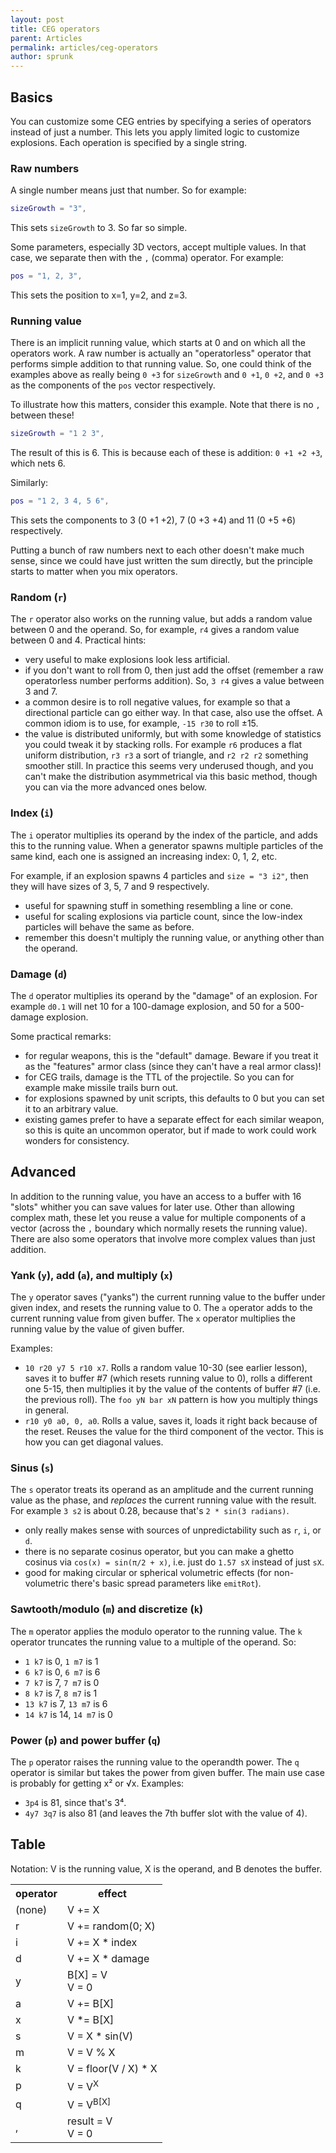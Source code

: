 ```yaml
---
layout: post
title: CEG operators
parent: Articles
permalink: articles/ceg-operators
author: sprunk
---
```


## Basics

You can customize some CEG entries by specifying a series of operators instead of just a number.
This lets you apply limited logic to customize explosions.
Each operation is specified by a single string.

### Raw numbers

A single number means just that number. So for example:
```lua
sizeGrowth = "3",
```
This sets `sizeGrowth` to 3. So far so simple.

Some parameters, especially 3D vectors, accept multiple values. In that case, we separate then with the `,` (comma) operator.
For example:
```lua
pos = "1, 2, 3",
```
This sets the position to x=1, y=2, and z=3.

### Running value

There is an implicit running value, which starts at 0 and on which all the operators work.
A raw number is actually an "operatorless" operator that performs simple addition to that running value.
So, one could think of the examples above as really being `0 +3` for `sizeGrowth` and `0 +1`, `0 +2`, and `0 +3` as the components of the `pos` vector respectively.


To illustrate how this matters, consider this example. Note that there is no `,` between these!
```lua
sizeGrowth = "1 2 3",
```
The result of this is 6. This is because each of these is addition: `0 +1 +2 +3`, which nets 6.

Similarly:
```lua
pos = "1 2, 3 4, 5 6",
```
This sets the components to 3 (0 +1 +2), 7 (0 +3 +4) and 11 (0 +5 +6) respectively.


Putting a bunch of raw numbers next to each other doesn't make much sense, since we could have just written the sum directly, but the principle starts to matter when you mix operators.

### Random (`r`)

The `r` operator also works on the running value, but adds a random value between 0 and the operand.
So, for example, `r4` gives a random value between 0 and 4. Practical hints:
 * very useful to make explosions look less artificial.
 * if you don't want to roll from 0, then just add the offset (remember a raw operatorless number performs addition).
So, `3 r4` gives a value between 3 and 7.
 * a common desire is to roll negative values, for example so that a directional particle can go either way.
In that case, also use the offset. A common idiom is to use, for example, `-15 r30` to roll ±15.
 * the value is distributed uniformly, but with some knowledge of statistics you could tweak it by stacking rolls.
For example `r6` produces a flat uniform distribution, `r3 r3` a sort of triangle, and `r2 r2 r2` something smoother still.
In practice this seems very underused though, and you can't make the distribution asymmetrical via this basic method,
though you can via the more advanced ones below.

### Index (`i`)

The `i` operator multiplies its operand by the index of the particle, and adds this to the running value.
When a generator spawns multiple particles of the same kind, each one is assigned an increasing index: 0, 1, 2, etc.

For example, if an explosion spawns 4 particles and `size = "3 i2"`, then they will have sizes of 3, 5, 7 and 9 respectively.

 * useful for spawning stuff in something resembling a line or cone.
 * useful for scaling explosions via particle count, since the low-index particles will behave the same as before.
 * remember this doesn't multiply the running value, or anything other than the operand.

### Damage (`d`)

The `d` operator multiplies its operand by the "damage" of an explosion.
For example `d0.1` will net 10 for a 100-damage explosion, and 50 for a 500-damage explosion.

Some practical remarks:
 * for regular weapons, this is the "default" damage. Beware if you treat it as the "features" armor class (since they can't have a real armor class)!
 * for CEG trails, damage is the TTL of the projectile. So you can for example make missile trails burn out.
 * for explosions spawned by unit scripts, this defaults to 0 but you can set it to an arbitrary value.
 * existing games prefer to have a separate effect for each similar weapon, so this is quite an uncommon operator, but if made to work could work wonders for consistency.

## Advanced

In addition to the running value, you have an access to a buffer with 16 "slots" whither you can save values for later use.
Other than allowing complex math, these let you reuse a value for multiple components of a vector (across the `,` boundary which normally resets the running value).
There are also some operators that involve more complex values than just addition.

### Yank (`y`), add (`a`), and multiply (`x`)

The `y` operator saves ("yanks") the current running value to the buffer under given index, and resets the running value to 0.
The `a` operator adds to the current running value from given buffer.
The `x` operator multiplies the running value by the value of given buffer.

Examples:
 * `10 r20 y7 5 r10 x7`. Rolls a random value 10-30 (see earlier lesson), saves it to buffer #7 (which resets running value to 0), rolls a different one 5-15, then multiplies it by the value of the contents of buffer #7 (i.e. the previous roll). The `foo yN bar xN` pattern is how you multiply things in general.
 * `r10 y0 a0, 0, a0`. Rolls a value, saves it, loads it right back because of the reset. Reuses the value for the third component of the vector. This is how you can get diagonal values.

### Sinus (`s`)

The `s` operator treats its operand as an amplitude and the current running value as the phase, and _replaces_ the current running value with the result.
For example `3 s2` is about 0.28, because that's `2 * sin(3 radians)`.

 * only really makes sense with sources of unpredictability such as `r`, `i`, or `d`.
 * there is no separate cosinus operator, but you can make a ghetto cosinus via `cos(x) = sin(π/2 + x)`, i.e. just do `1.57 sX` instead of just `sX`.
 * good for making circular or spherical volumetric effects (for non-volumetric there's basic spread parameters like `emitRot`).

### Sawtooth/modulo (`m`) and discretize (`k`)

The `m` operator applies the modulo operator to the running value. The `k` operator truncates the running value to a multiple of the operand. So:
 * `1 k7` is 0, `1 m7` is 1
 * `6 k7` is 0, `6 m7` is 6
 * `7 k7` is 7, `7 m7` is 0
 * `8 k7` is 7, `8 m7` is 1
 * `13 k7` is 7, `13 m7` is 6
 * `14 k7` is 14, `14 m7` is 0

### Power (`p`) and power buffer (`q`)

The `p` operator raises the running value to the operandth power. The `q` operator is similar but takes the power from given buffer. The main use case is probably for getting x² or √x. Examples:
 * `3p4` is 81, since that's 3⁴.
 * `4y7 3q7` is also 81 (and leaves the 7th buffer slot with the value of 4).

## Table

Notation: V is the running value, X is the operand, and B denotes the buffer.

<table>
  <tr>
    <th>operator</th>
    <th>effect</th>
  </tr>
  <tr>
    <td>(none)</td>
    <td>V += X</td>
  </tr>
  <tr>
    <td>r</td>
    <td>V += random(0; X)</td>
  </tr>
  <tr>
    <td>i</td>
    <td>V += X * index</td>
  </tr>
  <tr>
    <td>d</td>
    <td>V += X * damage</td>
  </tr>
  <tr>
    <td>y</td>
    <td>B[X] = V<br/>V = 0</td>
  </tr>
  <tr>
    <td>a</td>
    <td>V += B[X]</td>
  </tr>
  <tr>
    <td>x</td>
    <td>V *= B[X]</td>
  </tr>
  <tr>
    <td>s</td>
    <td>V = X * sin(V)</td>
  </tr>
  <tr>
    <td>m</td>
    <td>V = V % X</td>
  </tr>
  <tr>
    <td>k</td>
    <td>V = floor(V / X) * X</td>
  </tr>
  <tr>
    <td>p</td>
    <td>V = V<sup>X</sup></td>
  </tr>
  <tr>
    <td>q</td>
    <td>V = V<sup>B[X]</sup></td>
  </tr>
  <tr>
    <td>,</td>
    <td>result = V<br/>V = 0</td>
  </tr>
</table>
